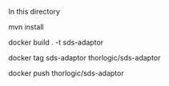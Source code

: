 In this directory

mvn install 

docker build . -t sds-adaptor

docker tag sds-adaptor thorlogic/sds-adaptor

docker push thorlogic/sds-adaptor



